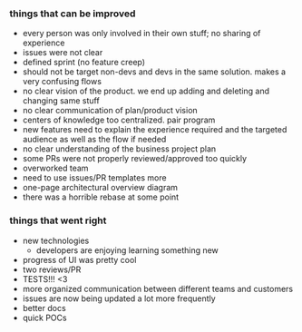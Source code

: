 
### things that can be improved

 - every person was only involved in their own stuff; no sharing of experience
 - issues were not clear
 - defined sprint (no feature creep)
 - should not be target non-devs and devs in the same solution. makes a very confusing flows
 - no clear vision of the product. we end up adding and deleting and changing same stuff
 - no clear communication of plan/product vision
 - centers of knowledge too centralized. pair program
 - new features need to explain the experience required and the targeted audience as well as the flow if needed
 - no clear understanding of the business project plan
 - some PRs were not properly reviewed/approved too quickly
 - overworked team
 - need to use issues/PR templates more
 - one-page architectural overview diagram
 - there was a horrible rebase at some point

 
 ### things that went right
 + new technologies
     + developers are enjoying learning something new
 + progress of UI was pretty cool
 + two reviews/PR
 + TESTS!!! <3
 + more organized communication between different teams and customers
 + issues are now being updated a lot more frequently
 + better docs
 + quick POCs
